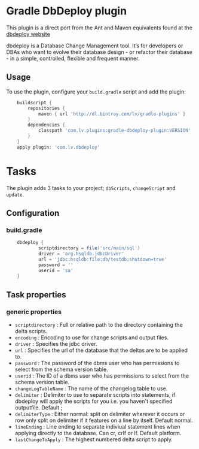 # Gradle DbDeploy plugin

This plugin is a direct port from the Ant and Maven equivalents found at the [dbdeploy website](https://code.google.com/p/dbdeploy/wiki/GettingStarted)

dbdeploy is a Database Change Management tool. It’s for developers or DBAs who want to evolve their database design - or refactor their database -
in a simple, controlled, flexible and frequent manner.


## Usage

To use the plugin, configure your `build.gradle` script and add the plugin:
```groovy
    buildscript {
        repositories {
            maven { url 'http://dl.bintray.com/lv/gradle-plugins' }
        }
        dependencies {
            classpath 'com.lv.plugins:gradle-dbdeploy-plugin:VERSION'
        }
    }
    apply plugin: 'com.lv.dbdeploy'
```

# Tasks
The plugin adds 3 tasks to your project; `dbScripts`, `changeScript` and `update`.

## Configuration

### build.gradle
```groovy
    dbdeploy {
            scriptdirectory = file('src/main/sql')
            driver = 'org.hsqldb.jdbcDriver'
            url = 'jdbc:hsqldb:file:db/testdb;shutdown=true'
            password = ''
            userid = 'sa'
    }
```

## Task properties
### generic properties

* `scriptdirectory` : Full or relative path to the directory containing the delta scripts.
* `encoding` : Encoding to use for change scripts and output files.
* `driver` : Specifies the jdbc driver.
* `url` : Specifies the url of the database that the deltas are to be applied to.
* `password` : The password of the dbms user who has permissions to select from the schema version table.
* `userid` : The ID of a dbms user who has permissions to select from the schema version table.
* `changeLogTableName` : The name of the changelog table to use.
* `delimiter` : Delimiter to use to separate scripts into statements, if dbdeploy will apply the scripts for you i.e. you haven't specified outputfile. Default ;
* `delimiterType` : Either normal: split on delimiter wherever it occurs or row  only split on delimiter if it features on a line by itself. Default normal.
* `lineEnding` : Line ending to separate indiviual statement lines when applying directly to the database. Can cr, crlf or lf. Default platform.
* `lastChangeToApply` : The highest numbered delta script to apply.

